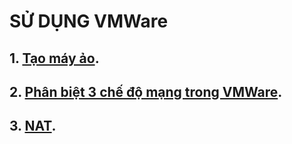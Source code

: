 # SỬ DỤNG VMWare
## 1. [Tạo máy ảo](https://github.com/nxbao/Thuc-tap-2023/blob/main/BaoNX/9.VMWare/Docs/1.taomayao.md#t%E1%BA%A1o-m%C3%A1y-%E1%BA%A3o-centos-7).  
## 2. [Phân biệt 3 chế độ mạng trong VMWare](https://github.com/nxbao/Thuc-tap-2023/blob/main/BaoNX/9.VMWare/Docs/2.phanbiet3cardmang.md#ph%C3%A2n-bi%E1%BB%87t-3-ch%E1%BA%BF-%C4%91%E1%BB%99-m%E1%BA%A1ng).
## 3. [NAT](https://github.com/nxbao/Thuc-tap-2023/blob/main/BaoNX/9.VMWare/Docs/NAT.md).